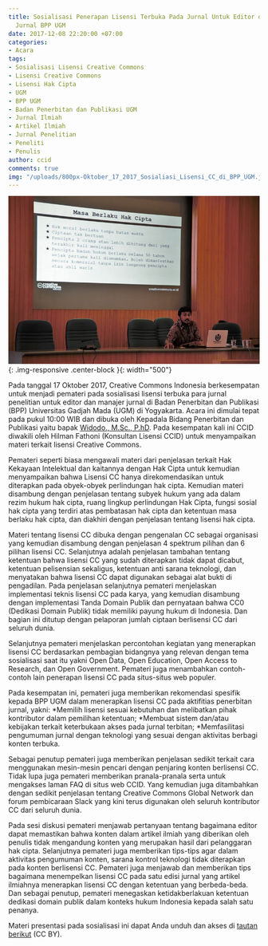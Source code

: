 ```yaml
---
title: Sosialisasi Penerapan Lisensi Terbuka Pada Jurnal Untuk Editor dan Manajer
  Jurnal BPP UGM
date: 2017-12-08 22:20:00 +07:00
categories:
- Acara
tags:
- Sosialisasi Lisensi Creative Commons
- Lisensi Creative Commons
- Lisensi Hak Cipta
- UGM
- BPP UGM
- Badan Penerbitan dan Publikasi UGM
- Jurnal Ilmiah
- Artikel Ilmiah
- Jurnal Penelitian
- Peneliti
- Penulis
author: ccid
comments: true
img: "/uploads/800px-Oktober_17_2017_Sosialiasi_Lisensi_CC_di_BPP_UGM.jpg"
---
```


![800px-Oktober_17_2017_Sosialiasi_Lisensi_CC_di_BPP_UGM.jpg](/uploads/800px-Oktober_17_2017_Sosialiasi_Lisensi_CC_di_BPP_UGM.jpg){: .img-responsive .center-block }{: width="500"}

Pada tanggal 17 Oktober 2017, Creative Commons Indonesia berkesempatan untuk menjadi pemateri pada sosialisasi lisensi terbuka para jurnal penelitian untuk editor dan manajer jurnal di Badan Penerbitan dan Publikasi (BPP) Universitas Gadjah Mada (UGM) di Yogyakarta. Acara ini dimulai tepat pada pukul 10:00 WIB dan dibuka oleh Kepadala Bidang Penerbitan dan Publikasi yaitu bapak [Widodo., M.Sc., P.hD](https://publikasi.ugm.ac.id/id/pimpinan-organisasi/). Pada kesempatan kali ini CCID diwakili oleh Hilman Fathoni (Konsultan Lisensi CCID) untuk menyampaikan materi terkait lisensi Creative Commons.

Pemateri seperti biasa mengawali materi dari penjelasan terkait Hak Kekayaan Intelektual dan kaitannya dengan Hak Cipta untuk kemudian menyampaikan bahwa Lisensi CC hanya direkomendasikan untuk diterapkan pada obyek-obyek perlindungan hak cipta. Kemudian materi disambung dengan penjelasan tentang subyek hukum yang ada dalam rezim hukum hak cipta, ruang lingkup perlindungan Hak Cipta, fungsi sosial hak cipta yang terdiri atas pembatasan hak cipta dan ketentuan masa berlaku hak cipta, dan diakhiri dengan penjelasan tentang lisensi hak cipta. 

Materi tentang lisensi CC dibuka dengan pengenalan CC sebagai organisasi yang kemudian disambung dengan penjelasan 4 spektrum pilihan dan 6 pilihan lisensi CC. Selanjutnya adalah penjelasan tambahan tentang ketentuan bahwa lisensi CC yang sudah diterapkan tidak dapat dicabut, ketentuan pelisensian sekaligus, ketentuan anti sarana teknologi, dan menyatakan bahwa lisensi CC dapat digunakan sebagai alat bukti di pengadilan. Pada penjelasan selanjutnya pemateri menjelaskan implementasi teknis lisensi CC pada karya, yang kemudian disambung dengan implementasi Tanda Domain Publik dan pernyataan bahwa CC0 (Dedikasi Domain Publik) tidak memiliki payung hukum di Indonesia. Dan bagian ini ditutup dengan pelaporan jumlah ciptaan berlisensi CC dari seluruh dunia.

Selanjutnya pemateri menjelaskan percontohan kegiatan yang menerapkan lisensi CC berdasarkan pembagian bidangnya yang relevan dengan tema sosialisasi saat itu yakni Open Data, Open Education, Open Access to Research, dan Open Government. Pemateri juga menambahkan contoh-contoh lain penerapan lisensi CC pada situs-situs web populer. 

Pada kesempatan ini, pemateri juga memberikan rekomendasi spesifik kepada BPP UGM dalam menerapkan lisensi CC pada aktifitias penerbitan jurnal, yakni:
*Memilih lisensi sesuai kebutuhan dan melibatkan pihak kontributor dalam pemilihan ketentuan; 
*Membuat sistem dan/atau kebijakan terkait keterbukaan akses pada jurnal terbitan;
*Memfasilitasi pengumuman jurnal dengan teknologi yang sesuai dengan aktivitas berbagi konten terbuka.

Sebagai penutup pemateri juga memberikan penjelasan sedikit terkait cara menggunakan mesin-mesin pencari dengan penjaring konten berlisensi CC. Tidak lupa juga pemateri memberikan pranala-pranala serta untuk mengakses laman FAQ di situs web CCID. Yang kemudian juga ditambahkan dengan sedikit penjelasan tentang Creative Commons Global Network dan forum pembicaraan Slack yang kini terus digunakan oleh seluruh kontributor CC dari seluruh dunia.

Pada sesi diskusi pemateri menjawab pertanyaan tentang bagaimana editor dapat memastikan bahwa konten dalam artikel ilmiah yang diberikan oleh penulis tidak mengandung konten yang merupakan hasil dari pelanggaran hak cipta. Selanjutnya pemateri juga memberikan tips-tips agar dalam aktivitas pengumuman konten, sarana kontrol teknologi tidak diterapkan pada konten berlisensi CC. Pemateri juga menjawab dan memberikan tips bagaimana menempelkan lisensi CC pada satu edisi jurnal yang artikel ilmiahnya menerapkan lisensi CC dengan ketentuan yang berbeda-beda. Dan sebagai penutup, pemateri menegaskan ketidakberlakuan ketentuan dedikasi domain publik dalam konteks hukum Indonesia kepada salah satu penanya. 

Materi presentasi pada sosialisasi ini dapat Anda unduh dan akses di [tautan berikut](https://www.slideshare.net/CreativeCommonsIndonesia/ccid-17-oktober-2017-penerapan-lisensi-terbuka-pada-hasil-penelitian/CreativeCommonsIndonesia/ccid-17-oktober-2017-penerapan-lisensi-terbuka-pada-hasil-penelitian) (CC BY).